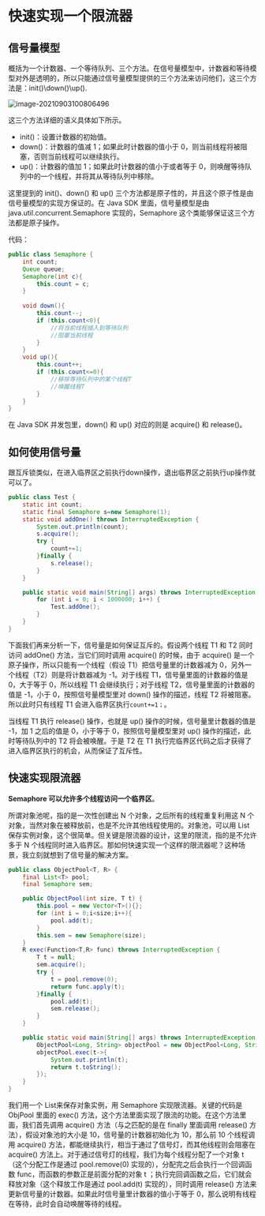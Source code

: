 # 快速实现一个限流器

## 信号量模型

概括为一个计数器、一个等待队列、三个方法。在信号量模型中，计数器和等待模型对外是透明的，所以只能通过信号量模型提供的三个方法来访问他们，这三个方法是：init()\down()\up().

![image-20210903100806496](https://gitee.com/yamonc/blogImage/raw/master//img/blogImage/image-20210903100806496.png)

这三个方法详细的语义具体如下所示。

- init()：设置计数器的初始值。
- down()：计数器的值减 1；如果此时计数器的值小于 0，则当前线程将被阻塞，否则当前线程可以继续执行。
- up()：计数器的值加 1；如果此时计数器的值小于或者等于 0，则唤醒等待队列中的一个线程，并将其从等待队列中移除。

这里提到的 init()、down() 和 up() 三个方法都是原子性的，并且这个原子性是由信号量模型的实现方保证的。在 Java SDK 里面，信号量模型是由 java.util.concurrent.Semaphore 实现的，Semaphore 这个类能够保证这三个方法都是原子操作。

代码：

```java
public class Semaphore {
    int count;
    Queue queue;
    Semaphore(int c){
        this.count = c;
    }
    
    void down(){
        this.count--;
        if (this.count<0){
            //将当前线程插入到等待队列
            //阻塞当前线程
        }
    }
    void up(){
        this.count++;
        if (this.count<=0){
            //移除等待队列中的某个线程T
            //唤醒线程T
        }
    }
}

```

在 Java SDK 并发包里，down() 和 up() 对应的则是 acquire() 和 release()。

## 如何使用信号量

跟互斥锁类似，在进入临界区之前执行down操作，退出临界区之前执行up操作就可以了。

```java
public class Test {
    static int count;
    static final Semaphore s=new Semaphore(1);
    static void addOne() throws InterruptedException {
        System.out.println(count);
        s.acquire();
        try {
            count+=1;
        }finally {
            s.release();
        }
    }

    public static void main(String[] args) throws InterruptedException {
        for (int i = 0; i < 1000000; i++) {
            Test.addOne();
        }
    }
}
```

下面我们再来分析一下，信号量是如何保证互斥的。假设两个线程 T1 和 T2 同时访问 addOne() 方法，当它们同时调用 acquire() 的时候，由于 acquire() 是一个原子操作，所以只能有一个线程（假设 T1）把信号量里的计数器减为 0，另外一个线程（T2）则是将计数器减为 -1。对于线程 T1，信号量里面的计数器的值是 0，大于等于 0，所以线程 T1 会继续执行；对于线程 T2，信号量里面的计数器的值是 -1，小于 0，按照信号量模型里对 down() 操作的描述，线程 T2 将被阻塞。所以此时只有线程 T1 会进入临界区执行`count+=1；`。

当线程 T1 执行 release() 操作，也就是 up() 操作的时候，信号量里计数器的值是 -1，加 1 之后的值是 0，小于等于 0，按照信号量模型里对 up() 操作的描述，此时等待队列中的 T2 将会被唤醒。于是 T2 在 T1 执行完临界区代码之后才获得了进入临界区执行的机会，从而保证了互斥性。

## 快速实现限流器

**Semaphore 可以允许多个线程访问一个临界区**。

所谓对象池呢，指的是一次性创建出 N 个对象，之后所有的线程重复利用这 N 个对象，当然对象在被释放前，也是不允许其他线程使用的。对象池，可以用 List 保存实例对象，这个很简单。但关键是限流器的设计，这里的限流，指的是不允许多于 N 个线程同时进入临界区。那如何快速实现一个这样的限流器呢？这种场景，我立刻就想到了信号量的解决方案。

```java
public class ObjectPool<T, R> {
    final List<T> pool;
    final Semaphore sem;

    public ObjectPool(int size, T t) {
        this.pool = new Vector<T>(){};
        for (int i = 0;i<size;i++){
            pool.add(t);
        }
        this.sem = new Semaphore(size);
    }
    R exec(Function<T,R> func) throws InterruptedException {
        T t = null;
        sem.acquire();
        try {
            t = pool.remove(0);
            return func.apply(t);
        }finally {
            pool.add(t);
            sem.release();
        }
    }

    public static void main(String[] args) throws InterruptedException {
        ObjectPool<Long, String> objectPool = new ObjectPool<Long, String>(10, 2L);
        objectPool.exec(t->{
            System.out.println(t);
            return t.toString();
        });
    }
}
```

我们用一个 List来保存对象实例，用 Semaphore 实现限流器。关键的代码是 ObjPool 里面的 exec() 方法，这个方法里面实现了限流的功能。在这个方法里面，我们首先调用 acquire() 方法（与之匹配的是在 finally 里面调用 release() 方法），假设对象池的大小是 10，信号量的计数器初始化为 10，那么前 10 个线程调用 acquire() 方法，都能继续执行，相当于通过了信号灯，而其他线程则会阻塞在 acquire() 方法上。对于通过信号灯的线程，我们为每个线程分配了一个对象 t（这个分配工作是通过 pool.remove(0) 实现的），分配完之后会执行一个回调函数 func，而函数的参数正是前面分配的对象 t ；执行完回调函数之后，它们就会释放对象（这个释放工作是通过 pool.add(t) 实现的），同时调用 release() 方法来更新信号量的计数器。如果此时信号量里计数器的值小于等于 0，那么说明有线程在等待，此时会自动唤醒等待的线程。

